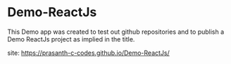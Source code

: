 # Demo-ReactJs

This Demo app was created to test out github repositories and to publish a Demo ReactJs project as implied in the title. 

site: https://prasanth-c-codes.github.io/Demo-ReactJs/
